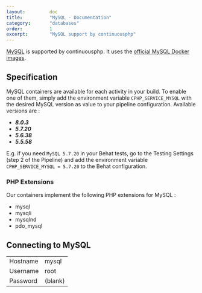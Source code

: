 ```yaml
---
layout:         doc
title:          "MySQL - Documentation"
category:       "databases"
order:          1
excerpt:        "MySQL support by continuousphp"
---
```

[MySQL](http://www.mysql.com/) is supported by continuousphp. It uses the [official MySQL Docker images](https://hub.docker.com/_/mysql/).

## Specification

MySQL containers are available for each activity in your build. To enable one of them, simply add the environment
variable `CPHP_SERVICE_MYSQL` with the desired MySQL version as value to your pipeline configuration. Available versions are :

* ***8.0.3***
* ***5.7.20***
* ***5.6.38***
* ***5.5.58***

E.g. if you need `MySQL 5.7.20` in your Behat tests, go to the Testing Settings (step 2 of the Pipeline) and add the
environment variable `CPHP_SERVICE_MYSQL = 5.7.20` to the Behat configuration.

### PHP Extensions

Our containers implement the following PHP extensions for MySQL :

* mysql
* mysqli
* mysqlnd
* pdo_mysql

## Connecting to MySQL

<table>
  <tr>
    <td>Hostname</td><td>mysql</td>
  </tr>
  <tr>
    <td>Username</td><td>root</td>
  </tr>
  <tr>
    <td>Password</td><td>(blank)</td>
  </tr>
</table>